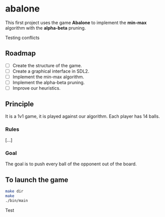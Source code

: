 # abalone

This first project uses the game **Abalone** to implement the **min-max** algorithm with the **alpha-beta** pruning.

Testing conflicts

## Roadmap
- [ ] Create the structure of the game.
- [ ] Create a graphical interface in SDL2.
- [ ] Implement the min-max algorithm.
- [ ] Implement the alpha-beta pruning.
- [ ] Improve our heuristics.

## Principle
It is a 1v1 game, it is played against our algorithm.
Each player has 14 balls.

### Rules
[...]

### Goal
The goal is to push every ball of the opponent out of the board.

## To launch the game
```bash
make dir
make
./bin/main
```

Test
